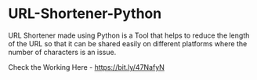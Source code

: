 # URL-Shortener-Python
URL Shortener made using Python is a Tool that helps to reduce the length of the URL so that it can be shared easily on different platforms where the number of characters is an issue.

Check the Working Here - https://bit.ly/47NafyN
